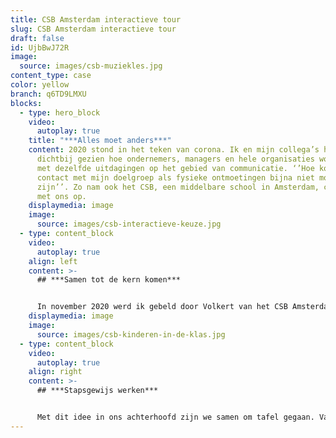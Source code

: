 ```yaml
---
title: CSB Amsterdam interactieve tour
slug: CSB Amsterdam interactieve tour
draft: false
id: UjbBwJ72R
image:
  source: images/csb-muziekles.jpg
content_type: case
color: yellow
branch: q6TD9LMXU
blocks:
  - type: hero_block
    video:
      autoplay: true
    title: "***Alles moet anders***"
    content: 2020 stond in het teken van corona. Ik en mijn collega’s hebben van
      dichtbij gezien hoe ondernemers, managers en hele organisaties worstelden
      met dezelfde uitdagingen op het gebied van communicatie. ‘’Hoe kom ik in
      contact met mijn doelgroep als fysieke ontmoetingen bijna niet mogelijk
      zijn’’. Zo nam ook het CSB, een middelbare school in Amsterdam, contact
      met ons op.
    displaymedia: image
    image:
      source: images/csb-interactieve-keuze.jpg
  - type: content_block
    video:
      autoplay: true
    align: left
    content: >-
      ## ***Samen tot de kern komen***


      In november 2020 werd ik gebeld door Volkert van het CSB Amsterdam, met de volgende uitdaging: ‘’We zijn op zoek naar een film die het gat van de wegvallende open dag kan vullen’’. Tijdens een digitale kennismaking kwamen Volkert en zijn collega’s met hun wens om een 360 graden film van hun school te laten maken. Een creatieve oplossing!
    displaymedia: image
    image:
      source: images/csb-kinderen-in-de-klas.jpg
  - type: content_block
    video:
      autoplay: true
    align: right
    content: >-
      ## ***Stapsgewijs werken***


      Met dit idee in ons achterhoofd zijn we samen om tafel gegaan. Vanuit onze ervaring weten we dat het slim is om eerst samen naar de kern van het probleem te zoeken en deze samen te analyseren. Door stapsgewijs te werken, garanderen we dat onze films hun doel dienen.
---
```

